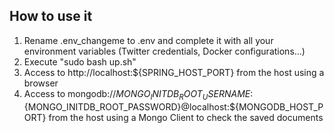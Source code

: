 ## How to use it

1. Rename .env_changeme to .env and complete it with all your environment variables (Twitter credentials, Docker configurations...)
2. Execute "sudo bash up.sh"
3. Access to http://localhost:${SPRING_HOST_PORT} from the host using a browser
4. Access to mongodb://${MONGO_INITDB_ROOT_USERNAME}:${MONGO_INITDB_ROOT_PASSWORD}@localhost:${MONGODB_HOST_PORT} from the host using a Mongo Client to check the saved documents